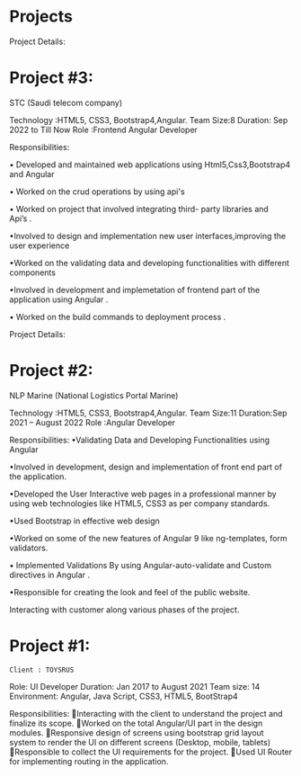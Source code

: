 # Projects


Project Details:

# Project #3:

STC (Saudi telecom company)

Technology :HTML5, CSS3, Bootstrap4,Angular.
Team Size:8
Duration: Sep 2022 to Till Now
Role :Frontend Angular Developer

Responsibilities:

• Developed and maintained web applications using Html5,Css3,Bootstrap4 and Angular

• Worked on the crud operations by using api's

• Worked on project that involved integrating third- party libraries and Api’s .

•Involved to design and implementation new user interfaces,improving the user experience

•Worked on the validating data and developing functionalities with different components

•Involved in development and implemetation of frontend part of the application using Angular .

• Worked on the build commands  to deployment process  . 



Project Details:

# Project #2:

NLP Marine (National Logistics Portal Marine)

Technology :HTML5, CSS3, Bootstrap4,Angular.
Team Size:11
Duration:Sep 2021 – August 2022
Role :Angular Developer

Responsibilities:
•Validating Data and Developing Functionalities using Angular

•Involved in development, design and implementation of front end part of the application.

•Developed the User Interactive web pages in a professional manner by using web technologies like HTML5, CSS3 as per company standards.

•Used Bootstrap  in effective web design

•Worked on some of the new features of Angular 9 like ng-templates, form validators.

• Implemented Validations By using Angular-auto-validate and Custom directives in Angular .

•Responsible for creating the look and feel of the public website. 

Interacting with customer along various phases of the project.



# Project #1:     
    Client : TOYSRUS
Role: UI Developer
Duration: Jan 2017  to  August 2021
    Team size: 14
    Environment: Angular, Java Script, CSS3, HTML5, BootStrap4

 Responsibilities:
Interacting with the client to understand the project and finalize its scope.
Worked on the total Angular/UI part in the design modules.
Responsive design of screens using bootstrap grid layout system to render the UI on different screens    (Desktop, mobile, tablets) 
Responsible to collect the UI requirements for the project.
Used UI Router for implementing routing in the application.
